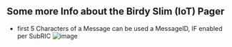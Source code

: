 ## Some more Info about the Birdy Slim (IoT) Pager


- first 5 Characters of a Message can be used a MessageID, IF enabled per SubRIC
![image](https://user-images.githubusercontent.com/63829136/111872229-0ceaae00-898e-11eb-84d0-abfec9250c6b.png)
